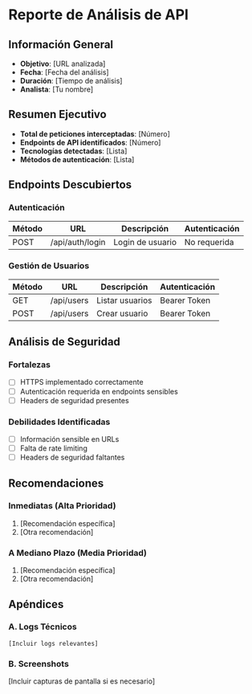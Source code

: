 # Reporte de Análisis de API

## Información General
- **Objetivo**: [URL analizada]
- **Fecha**: [Fecha del análisis]
- **Duración**: [Tiempo de análisis]
- **Analista**: [Tu nombre]

## Resumen Ejecutivo
- **Total de peticiones interceptadas**: [Número]
- **Endpoints de API identificados**: [Número]
- **Tecnologías detectadas**: [Lista]
- **Métodos de autenticación**: [Lista]

## Endpoints Descubiertos

### Autenticación
| Método | URL | Descripción | Autenticación |
|--------|-----|-------------|---------------|
| POST   | /api/auth/login | Login de usuario | No requerida |

### Gestión de Usuarios
| Método | URL | Descripción | Autenticación |
|--------|-----|-------------|---------------|
| GET    | /api/users | Listar usuarios | Bearer Token |
| POST   | /api/users | Crear usuario | Bearer Token |

## Análisis de Seguridad

### Fortalezas
- [ ] HTTPS implementado correctamente
- [ ] Autenticación requerida en endpoints sensibles
- [ ] Headers de seguridad presentes

### Debilidades Identificadas
- [ ] Información sensible en URLs
- [ ] Falta de rate limiting
- [ ] Headers de seguridad faltantes

## Recomendaciones

### Inmediatas (Alta Prioridad)
1. [Recomendación específica]
2. [Otra recomendación]

### A Mediano Plazo (Media Prioridad)
1. [Recomendación específica]
2. [Otra recomendación]

## Apéndices

### A. Logs Técnicos
```
[Incluir logs relevantes]
```

### B. Screenshots
[Incluir capturas de pantalla si es necesario]
